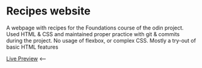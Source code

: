 # Recipes website
A webpage with recipes for the Foundations course of the odin project.
Used HTML & CSS and maintained proper practice with git & commits during the project.
No usage of flexbox, or complex CSS. Mostly a try-out of basic HTML features

[Live Preview](https://notatec.github.io/recipes/) <--
